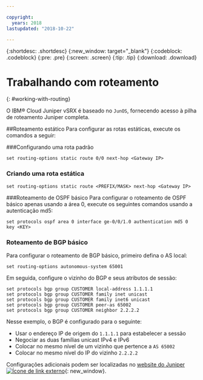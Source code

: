 ```yaml
---

copyright:
  years: 2018
lastupdated: "2018-10-22"

---
```


{:shortdesc: .shortdesc}
{:new_window: target="_blank"}
{:codeblock: .codeblock}
{:pre: .pre}
{:screen: .screen}
{:tip: .tip}
{:download: .download}

# Trabalhando com roteamento
{: #working-with-routing}

O IBM® Cloud Juniper vSRX é baseado no `JunOS`, fornecendo acesso à pilha de roteamento Juniper completa.

##Roteamento estático
Para configurar as rotas estáticas, execute os comandos a seguir:

###Configurando uma rota padrão
```
set routing-options static route 0/0 next-hop <Gateway IP>
```

### Criando uma rota estática
```
set routing-options static route <PREFIX/MASK> next-hop <Gateway IP>
```  

###Roteamento de OSPF básico
Para configurar o roteamento de OSPF básico apenas usando a área 0, execute os seguintes comandos usando a autenticação md5:

```
set protocols ospf area 0 interface ge-0/0/1.0 authentication md5 0 key <KEY>
```

### Roteamento de BGP básico
Para configurar o roteamento de BGP básico, primeiro defina o AS local:

```
set routing-options autonomous-system 65001
```

Em seguida, configure o vizinho do BGP e seus atributos de sessão:

```
set protocols bgp group CUSTOMER local-address 1.1.1.1
set protocols bgp group CUSTOMER family inet unicast
set protocols bgp group CUSTOMER family inet6 unicast
set protocols bgp group CUSTOMER peer-as 65002
set protocols bgp group CUSTOMER neighbor 2.2.2.2
```

Nesse exemplo, o BGP é configurado para o seguinte:

* Usar o endereço IP de origem do `1.1.1.1` para estabelecer a sessão
* Negociar as duas famílias unicast IPv4 e IPv6
* Colocar no mesmo nível de um vizinho que pertence a `AS 65002`
* Colocar no mesmo nível do IP do vizinho `2.2.2.2`

Configurações adicionais podem ser localizadas no
[website
do Juniper ![Ícone de link externo](../../icons/launch-glyph.svg "Ícone de link externo")](https://www.juniper.net/documentation/en_US/junos11.4/information-products/topic-collections/config-guide-routing/config-guide-routing.pdf){: new_window}.
